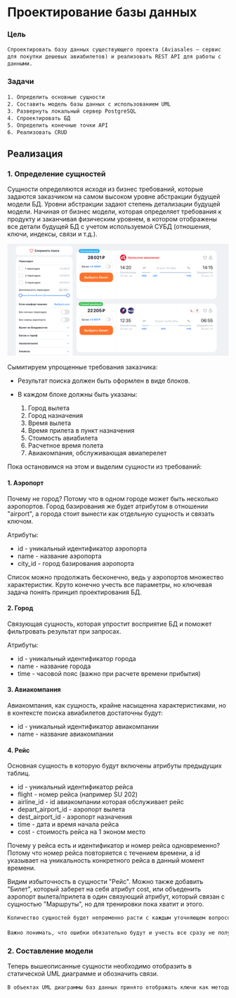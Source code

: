 # Проектирование базы данных

### Цель
    Спроектировать базу данных существующего проекта (Aviasales — сервис для покупки дешевых авиабилетов) и реализовать REST API для работы с данными.

### Задачи
    1. Определить основные сущности
    2. Составить модель базы данных с использованием UML
    3. Развернуть локальный сервер PostgreSQL
    4. Спроектировать БД
    5. Определить конечные точки API
    6. Реализовать CRUD

## Реализация

### 1. Определение сущностей

Сущности определяются исходя из бизнес требований, которые задаются заказчиком на самом высоком уровне абстракции будущей модели БД. Уровни абстракции задают степень детализации будущей модели. Начиная от бизнес модели, которая определяет требования к продукту и заканчивая физическим уровнем, в котором отображены все детали будущей БД с учетом используемой СУБД (отношения, ключи, индексы, связи и т.д.). 

![alt text](/img/Карточки.png)

Сымитируем упрощенные требования заказчика:

- Результат поиска должен быть оформлен в виде блоков.
- В каждом блоке должны быть указаны:

    1. Город вылета
    2. Город назначения
    3. Время вылета
    4. Время прилета в пункт назначения
    5. Стоимость авиабилета
    6. Расчетное время полета
    7. Авиакомпания, обслуживающая авиаперелет

Пока остановимся на этом и выделим сущности из требований:

#### 1. Аэропорт

 Почему не город? Потому что в одном городе может быть несколько аэропортов. Город базирования же будет атрибутом в отношении "airport", а города стоит вынести как отдельную сущность и связать ключом.

 Атрибуты:

 - id - уникальный идентификатор аэропорта
 - name - название аэропорта
 - city_id - город базирования аэропорта

 Список можно продолжать бесконечно, ведь у аэропортов множество характеристик. Круто конечно учесть все параметры, но ключевая задача понять принцип проектирования БД.

#### 2. Город

Связующая сущность, которая упростит восприятие БД и поможет фильтровать результат при запросах.

Атрибуты:

- id - уникальный идентификатор города
- name - название города
- time - часовой пояс (важно при расчете времени прибытия)

#### 3. Авиакомпания

Авиакомпания, как сущность, крайне насыщенна характеристиками, но в контексте поиска авиабилетов достаточны будут:

 - id - уникальный идентификатор авиакомпании
 - name - название авиакомпании

 #### 4. Рейс

 Основная сущность в которую будут включены атрибуты предыдущих таблиц.

- id - уникальный идентификатор рейса
- flight - номер рейса (например SU 202)
- airline_id - id авиакомпании которая обслуживает рейс
- depart_airport_id - аэропорт вылета
- dest_airport_id - аэропорт назначения
- time - дата и время начала рейса
- cost - стоимость рейса на 1 эконом место

Почему у рейса есть и идентификатор и номер рейса одновременно? Потому что номер рейса повторяется с течением времени, а id указывает на уникальность конкретного рейса в данный момент времени.

Видим избыточность в сущности "Рейс". Можно также добавить "Билет", который заберет на себя атрибут cost, или объеденить аэропорт вылета/прилета в один связующий атрибут, который связан с сущностью "Маршруты", но для тренировки пока хватит и этого.

```bash
Количество сущностей будет непременно расти с каждым уточняющем вопросом к заказчику и от сложности проекта. Поэтому и придуманы уровни абстракции, которые от низкой детализации сущностей постепенно переходят к более высокой степени точности. Не будем проектировать каждый уровень, а остановимся на даталогическом уровне проектирования.

Важно понимать, что ошибки обязательно будут и учесть все сразу не получится. Поэтому проектирование это постоянный процесс в разработке. Так или иначе придется залезть в БД и добавить новые атрибуты или сущности.
```

### 2. Составление модели

Теперь вышеописанные сущности необходимо отобразить в статической UML диаграмме и обозначить связи.

```bash
В объектах UML диаграммы баз данных принято отображать ключи как методы, потому что в контексте СУБД определить ключ - это процесс а не просто свойство атрибута. В данном примере для простоты восприятия ключи будут отображены непосредственно в строках атрибутов.
```


